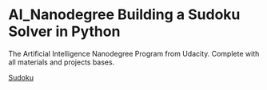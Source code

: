 # AI_Nanodegree Building a Sudoku Solver in Python
The Artificial Intelligence Nanodegree Program from Udacity. Complete with all materials and projects bases.

[Sudoku](/image/sudoku.png)

